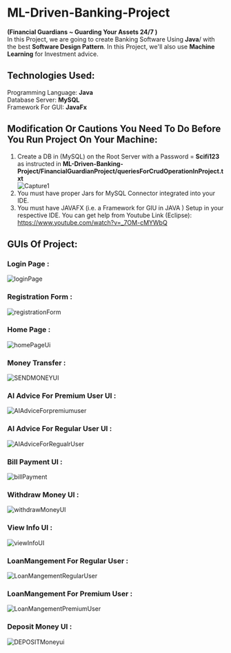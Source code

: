 # ML-Driven-Banking-Project
**(Financial Guardians ~ Guarding Your Assets 24/7 )**  
In this Project, we are going to create Banking Software Using **Java**/ with the best **Software Design Pattern**. In this Project, we'll also use **Machine Learning** for Investment advice.
## Technologies Used:
Programming Language: **Java**  
Database Server: **MySQL**  
Framework For GUI: **JavaFx**
## Modification Or Cautions You Need To Do Before You Run Project On Your Machine:
1) Create a DB in (MySQL) on the Root Server with a Password = **Scifi123** as instructed in **ML-Driven-Banking-Project/FinancialGuardianProject/queriesForCrudOperationInProject.txt**  
![Capture1](https://github.com/abdullahZahid951/ML-Driven-Banking-Project/assets/140307221/74d1cfcb-0202-4963-bb4a-5a0ab792222d)
2) You must have proper Jars for MySQL Connector integrated into your IDE.
3) You must have JAVAFX (i.e. a Framework for GIU in JAVA ) Setup in your respective IDE. You can get help from Youtube Link (Eclipse): https://www.youtube.com/watch?v=_7OM-cMYWbQ
## GUIs Of Project:
### Login Page :
![loginPage](https://github.com/abdullahZahid951/ML-Driven-Banking-Project/assets/140307221/e880efd3-9bc3-4410-93cd-9ade11b545e0)
### Registration Form :
![registrationForm](https://github.com/abdullahZahid951/ML-Driven-Banking-Project/assets/140307221/83b1a333-5756-42c2-b706-58806f5d202d)
### Home Page :
![homePageUi](https://github.com/abdullahZahid951/ML-Driven-Banking-Project/assets/140307221/77d28591-dcaf-44b5-a039-136c081b244d)
### Money Transfer : 
![SENDMONEYUI](https://github.com/abdullahZahid951/ML-Driven-Banking-Project/assets/140307221/9d7c63db-28b5-4bfe-a1a2-2ed671823d1c)
### AI Advice For Premium User UI :
![AIAdviceForpremiumuser](https://github.com/abdullahZahid951/ML-Driven-Banking-Project/assets/140307221/861c9ae7-c75b-4b87-a782-edb82f555641)
### AI Advice For Regular User UI :
![AIAdviceForRegualrUser](https://github.com/abdullahZahid951/ML-Driven-Banking-Project/assets/140307221/0b4a175a-9567-45ea-81d5-80faa3fc6ff4)
### Bill Payment UI :
![billPayment](https://github.com/abdullahZahid951/ML-Driven-Banking-Project/assets/140307221/380aebf9-3ada-4d30-9a85-cd72d7ac70b8)
### Withdraw Money UI :
![withdrawMoneyUI](https://github.com/abdullahZahid951/ML-Driven-Banking-Project/assets/140307221/b86fa3f3-c7da-4bfd-b62e-fe6505d24acb)
### View Info UI :
![viewInfoUI](https://github.com/abdullahZahid951/ML-Driven-Banking-Project/assets/140307221/8486cb79-2ca7-4629-9635-b4e8992e8507)
### LoanMangement For Regular User :
![LoanMangementRegularUser](https://github.com/abdullahZahid951/ML-Driven-Banking-Project/assets/140307221/ef784b71-4724-4039-a443-24bf2d075345)
### LoanMangement For Premium User :
![LoanMangementPremiumUser](https://github.com/abdullahZahid951/ML-Driven-Banking-Project/assets/140307221/cf2cbd65-143c-4c8c-bdf6-86939876135a)
### Deposit Money UI :
![DEPOSITMoneyui](https://github.com/abdullahZahid951/ML-Driven-Banking-Project/assets/140307221/5668dd00-11be-49f5-a633-b1b4ebb65c2f)


 
